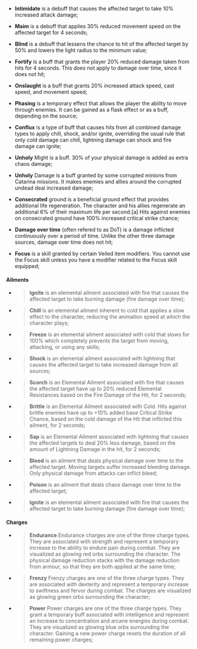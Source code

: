 - **Intimidate** is a debuff that causes the affected target to take 10% increased attack damage;  

- **Maim** is a debuff that applies 30% reduced movement speed on the affected target for 4 seconds;

- **Blind** is a debuff that lessens the chance to hit of the affected target by 50% and lowers the light radius to the minimum value;

- **Fortify** is a buff that grants the player 20% reduced damage taken from hits for 4 seconds. This does not apply to damage over time, since it does not hit;

- **Onslaught** is a buff that grants 20% increased attack speed, cast speed, and movement speed;

- **Phasing** is a temporary effect that allows the player the ability to move through enemies. It can be gained as a flask effect or as a buff, depending on the source;

- **Conflux** is a type of buff that causes hits from all combined damage types to apply chill, shock, and/or ignite, overriding the usual rule that only cold damage can chill, lightning damage can shock and fire damage can ignite;

- **Unholy** Might is a buff. 30% of your physical damage is added as extra chaos damage;

- **Unholy** Damage is a buff granted by some corrupted minions from Catarina missions. It makes enemies and allies around the corrupted undead deal increased damage;

- **Consecrated** ground is a beneficial ground effect that provides additional life regeneration. The character and his allies regenerate an additional 6% of their maximum life per second.[a] Hits against enemies on consecrated ground have 100% increased critical strike chance;

- **Damage over time** (often refered to as DoT) is a damage inflicted continuously over a period of time. Unlike the other three damage sources, damage over time does not hit;

- **Focus** is a skill granted by certain Veiled item modifiers. You cannot use the Focus skill unless you have a modifier related to the Focus skill equipped;

#### Ailments

- > **Ignite** is an elemental ailment associated with fire that causes the affected target to take burning damage (fire damage over time);
- > **Chill** is an elemental ailment inherent to cold that applies a slow effect to the character, reducing the animation speed at which the character plays;
- > **Freeze** is an elemental ailment associated with cold that slows for 100% which completely prevents the target from moving, attacking, or using any skills;
- > **Shock** is an elemental ailment associated with lightning that causes the affected target to take increased damage from all sources;
- > **Scorch** is an Elemental Ailment associated with fire that causes the affected target have up to 20% reduced Elemental Resistances based on the Fire Damage of the Hit, for 2 seconds;
- > **Brittle** is an Elemental Ailment associated with Cold. Hits against brittle enemies have up to +10% added base Critical Strike Chance, based on the cold damage of the Hit that inflicted this ailment, for 2 seconds;
- > **Sap** is an Elemental Ailment associated with lightning that causes the affected targets to deal 20% less damage, based on the amount of Lightning Damage in the hit, for 2 seconds;
- > **Bleed** is an ailment that deals physical damage over time to the affected target. Moving targets suffer increased bleeding damage. Only physical damage from attacks can inflict bleed;
- > **Poison** is an ailment that deals chaos damage over time to the affected target;
- > **Ignite** is an elemental ailment associated with fire that causes the affected target to take burning damage (fire damage over time);

#### Charges

- > **Endurance** Endurance charges are one of the three charge types. They are associated with strength and represent a temporary increase to the ability to endure pain during combat. They are visualized as glowing red orbs surrounding the character. The physical damage reduction stacks with the damage reduction from armour, so that they are both applied at the same time;
- > **Frenzy** Frenzy charges are one of the three charge types. They are associated with dexterity and represent a temporary increase to swiftness and fervor during combat. The charges are visualized as glowing green orbs surrounding the character;
- > **Power** Power charges are one of the three charge types. They grant a temporary buff associated with intelligence and represent an increase to concentration and arcane energies during combat. They are visualized as glowing blue orbs surrounding the character. Gaining a new power charge resets the duration of all remaining power charges;